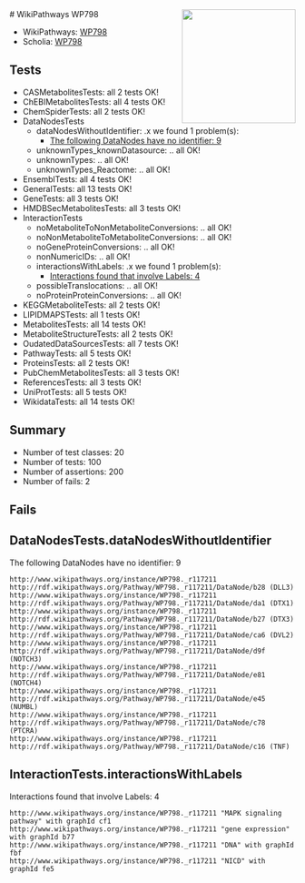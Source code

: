 <img style="float: right; width: 200px" src="https://upload.wikimedia.org/wikipedia/commons/thumb/8/83/Wplogo_with_text_500.png/640px-Wplogo_with_text_500.png" />
# WikiPathways WP798

* WikiPathways: [WP798](https://identifiers.org/wikipathways:WP798)
* Scholia: [WP798](https://scholia.toolforge.org/wikipathways/WP798)
## Tests
* CASMetabolitesTests: all 2 tests OK!
* ChEBIMetabolitesTests: all 4 tests OK!
* ChemSpiderTests: all 2 tests OK!
* DataNodesTests
    * dataNodesWithoutIdentifier: .x we found 1 problem(s):
        * [The following DataNodes have no identifier: 9](#d2d32fa8)
    * unknownTypes_knownDatasource: .. all OK!
    * unknownTypes: .. all OK!
    * unknownTypes_Reactome: .. all OK!
* EnsemblTests: all 4 tests OK!
* GeneralTests: all 13 tests OK!
* GeneTests: all 3 tests OK!
* HMDBSecMetabolitesTests: all 3 tests OK!
* InteractionTests
    * noMetaboliteToNonMetaboliteConversions: .. all OK!
    * noNonMetaboliteToMetaboliteConversions: .. all OK!
    * noGeneProteinConversions: .. all OK!
    * nonNumericIDs: .. all OK!
    * interactionsWithLabels: .x we found 1 problem(s):
        * [Interactions found that involve Labels: 4](#630d267b)
    * possibleTranslocations: .. all OK!
    * noProteinProteinConversions: .. all OK!
* KEGGMetaboliteTests: all 2 tests OK!
* LIPIDMAPSTests: all 1 tests OK!
* MetabolitesTests: all 14 tests OK!
* MetaboliteStructureTests: all 2 tests OK!
* OudatedDataSourcesTests: all 7 tests OK!
* PathwayTests: all 5 tests OK!
* ProteinsTests: all 2 tests OK!
* PubChemMetabolitesTests: all 3 tests OK!
* ReferencesTests: all 3 tests OK!
* UniProtTests: all 5 tests OK!
* WikidataTests: all 14 tests OK!


## Summary

* Number of test classes: 20
* Number of tests: 100
* Number of assertions: 200
* Number of fails: 2

## Fails

<a name="d2d32fa8" />

## DataNodesTests.dataNodesWithoutIdentifier

The following DataNodes have no identifier: 9
```
http://www.wikipathways.org/instance/WP798._r117211 http://rdf.wikipathways.org/Pathway/WP798._r117211/DataNode/b28 (DLL3)
http://www.wikipathways.org/instance/WP798._r117211 http://rdf.wikipathways.org/Pathway/WP798._r117211/DataNode/da1 (DTX1)
http://www.wikipathways.org/instance/WP798._r117211 http://rdf.wikipathways.org/Pathway/WP798._r117211/DataNode/b27 (DTX3)
http://www.wikipathways.org/instance/WP798._r117211 http://rdf.wikipathways.org/Pathway/WP798._r117211/DataNode/ca6 (DVL2)
http://www.wikipathways.org/instance/WP798._r117211 http://rdf.wikipathways.org/Pathway/WP798._r117211/DataNode/d9f (NOTCH3)
http://www.wikipathways.org/instance/WP798._r117211 http://rdf.wikipathways.org/Pathway/WP798._r117211/DataNode/e81 (NOTCH4)
http://www.wikipathways.org/instance/WP798._r117211 http://rdf.wikipathways.org/Pathway/WP798._r117211/DataNode/e45 (NUMBL)
http://www.wikipathways.org/instance/WP798._r117211 http://rdf.wikipathways.org/Pathway/WP798._r117211/DataNode/c78 (PTCRA)
http://www.wikipathways.org/instance/WP798._r117211 http://rdf.wikipathways.org/Pathway/WP798._r117211/DataNode/c16 (TNF)
```

<a name="630d267b" />

## InteractionTests.interactionsWithLabels

Interactions found that involve Labels: 4
```
http://www.wikipathways.org/instance/WP798._r117211 "MAPK signaling pathway" with graphId cf1
http://www.wikipathways.org/instance/WP798._r117211 "gene expression" with graphId b77
http://www.wikipathways.org/instance/WP798._r117211 "DNA" with graphId fbf
http://www.wikipathways.org/instance/WP798._r117211 "NICD" with graphId fe5
```

